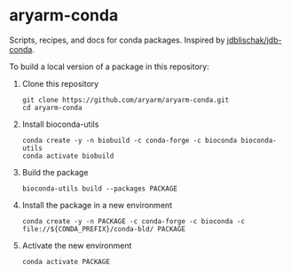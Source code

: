 # aryarm-conda
Scripts, recipes, and docs for conda packages. Inspired by [jdblischak/jdb-conda](https://github.com/jdblischak/jdb-conda).

To build a local version of a package in this repository:

1. Clone this repository
    ```
    git clone https://github.com/aryarm/aryarm-conda.git
    cd aryarm-conda
    ```
2. Install bioconda-utils
    ```
    conda create -y -n biobuild -c conda-forge -c bioconda bioconda-utils
    conda activate biobuild
    ```
3. Build the package
    ```
    bioconda-utils build --packages PACKAGE
    ```
4. Install the package in a new environment
    ```
    conda create -y -n PACKAGE -c conda-forge -c bioconda -c file://${CONDA_PREFIX}/conda-bld/ PACKAGE
    ```
5. Activate the new environment
    ```
    conda activate PACKAGE
    ```
